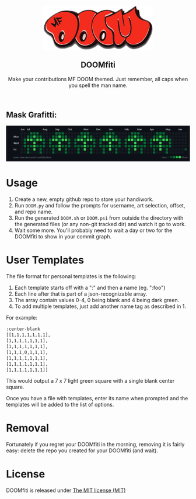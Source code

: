 <p align="center">
 <img width="300px" src="./media/DOOM.png" align="center" alt="Code Fundi" />
 <h2 align="center">DOOMfiti</h2>
 <p align="center">Make your contributions MF DOOM themed. Just remember, all caps when you spell the man name.</p>
 </br>
</p>
</p>

## Mask Grafitti:
![grafitti](media/MASK.png "grafitti")  

# Usage

1. Create a new, empty github repo to store your handiwork.
2. Run `DOOM.py` and follow the prompts for username, art selection, offset, and repo name.
3. Run the generated `DOOM.sh` or `DOOM.ps1` from outside the directory with the generated files (or any non-git tracked dir) and watch it go to work.
4. Wait some more. You'll probably need to wait a day or two for the DOOMfiti to show in your commit graph.

# User Templates

The file format for personal templates is the following:

1. Each template starts off with a ":" and then a name (eg. ":foo")
2. Each line after that is part of a json-recognizable array.
3. The array contain values 0-4, 0 being blank and 4 being dark green.
4. To add multiple templates, just add another name tag as described in 1.

For example:

```
:center-blank
[[1,1,1,1,1,1,1],
[1,1,1,1,1,1,1],
[1,1,1,1,1,1,1],
[1,1,1,0,1,1,1],
[1,1,1,1,1,1,1],
[1,1,1,1,1,1,1],
[1,1,1,1,1,1,1]]
```
This would output a 7 x 7 light green square with a single blank center square.

Once you have a file with templates, enter its name when prompted and the templates will be added to the list of options.


# Removal

Fortunately if you regret your DOOMfiti in the morning, removing it is fairly easy: delete the repo you created for your DOOMfiti (and wait).

# License

DOOMfiti is released under [The MIT license (MIT)](http://opensource.org/licenses/MIT)